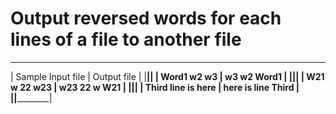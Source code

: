 # Output reversed words for each lines of a file to another file

  ___________________________________________________________
 | Sample Input file          |          Output file         |
 |____________________________|______________________________|
 | Word1 w2 w3                |          w3 w2 Word1         |
 |____________________________|______________________________|
 | W21 w 22 w23               |          w23 22 w W21        |
 |____________________________|______________________________|
 | Third line is here         |          here is line Third  |
 |____________________________|______________________________|

